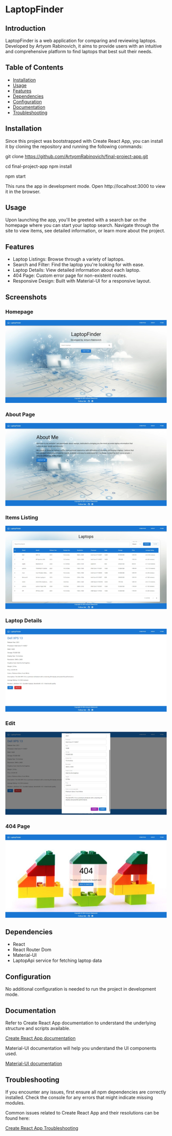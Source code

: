 # LaptopFinder

## Introduction

LaptopFinder is a web application for comparing and reviewing laptops. Developed by Artyom Rabinovich, it aims to provide users with an intuitive and comprehensive platform to find laptops that best suit their needs.

## Table of Contents

- [Installation](#installation)
- [Usage](#usage)
- [Features](#features)
- [Dependencies](#dependencies)
- [Configuration](#configuration)
- [Documentation](#documentation)
- [Troubleshooting](#troubleshooting)

## Installation

Since this project was bootstrapped with Create React App, you can install it by cloning the repository and running the following commands:

git clone https://github.com/ArtyomRabinovich/final-project-app.git

cd final-project-app
npm install

npm start


This runs the app in development mode.
Open http://localhost:3000 to view it in the browser.

## Usage

Upon launching the app, you'll be greeted with a search bar on the homepage where you can start your laptop search. Navigate through the site to view items, see detailed information, or learn more about the project.

## Features

- Laptop Listings: Browse through a variety of laptops.
- Search and Filter: Find the laptop you're looking for with ease.
- Laptop Details: View detailed information about each laptop.
- 404 Page: Custom error page for non-existent routes.
- Responsive Design: Built with Material-UI for a responsive layout.
## Screenshots

### Homepage
![Homepage](public/images/homepage.jpeg)

### About Page
![About Page](public/images/about.jpeg)

### Items Listing
![Items Listing](public/images/items.jpeg)

### Laptop Details
![Laptop Details](public/images/itemdetails.jpeg)
### Edit
![Laptop Details](public/images/edit.jpeg)
### 404 Page
![Laptop Details](public/images/notfound404.jpeg)
## Dependencies

- React
- React Router Dom
- Material-UI
- LaptopApi service for fetching laptop data

## Configuration

No additional configuration is needed to run the project in development mode.

## Documentation

Refer to Create React App documentation to understand the underlying structure and scripts available.

[Create React App documentation](https://create-react-app.dev/docs/getting-started/)


Material-UI documentation will help you understand the UI components used.

[Material-UI documentation](https://mui.com/material-ui/getting-started/)

## Troubleshooting

If you encounter any issues, first ensure all npm dependencies are correctly installed. Check the console for any errors that might indicate missing modules.

Common issues related to Create React App and their resolutions can be found here:

[Create React App Troubleshooting](https://create-react-app.dev/docs/troubleshooting/)
